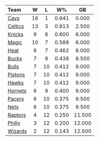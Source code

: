 | Team                            |  W  |  L  |  W%   |   GB   |
|:--------------------------------|:---:|:---:|:-----:|:------:|
| [Cavs](/r/clevelandcavs)        | 16  |  1  | 0.941 | 0.000  |
| [Celtics](/r/bostonceltics)     | 13  |  3  | 0.813 | 2.500  |
| [Knicks](/r/NYKnicks)           |  9  |  6  | 0.600 | 6.000  |
| [Magic](/r/OrlandoMagic)        | 10  |  7  | 0.588 | 6.000  |
| [Heat](/r/heat)                 |  6  |  7  | 0.462 | 8.000  |
| [Bucks](/r/MkeBucks)            |  7  |  9  | 0.438 | 8.500  |
| [Bulls](/r/chicagobulls)        |  7  | 10  | 0.412 | 9.000  |
| [Pistons](/r/DetroitPistons)    |  7  | 10  | 0.412 | 9.000  |
| [Hawks](/r/AtlantaHawks)        |  7  | 10  | 0.412 | 9.000  |
| [Hornets](/r/CharlotteHornets)  |  6  |  9  | 0.400 | 9.000  |
| [Pacers](/r/pacers)             |  6  | 10  | 0.375 | 9.500  |
| [Nets](/r/GoNets)               |  6  | 10  | 0.375 | 9.500  |
| [Raptors](/r/torontoraptors)    |  4  | 12  | 0.250 | 11.500 |
| [Philly](/r/sixers)             |  3  | 12  | 0.200 | 12.000 |
| [Wizards](/r/washingtonwizards) |  2  | 12  | 0.143 | 12.500 |